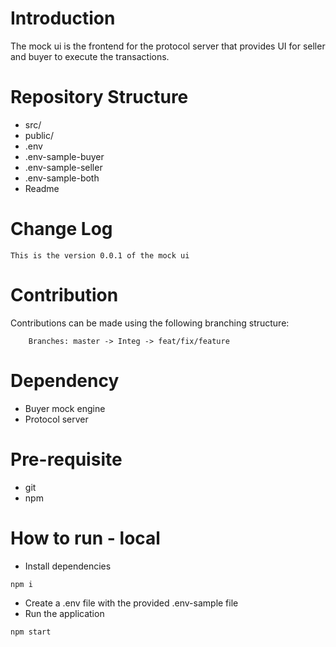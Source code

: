 # Introduction

The mock ui is the frontend for the protocol server that provides UI for seller and buyer to execute the transactions.

# Repository Structure

- src/
- public/
- .env
- .env-sample-buyer
- .env-sample-seller
- .env-sample-both
- Readme

# Change Log

    This is the version 0.0.1 of the mock ui

# Contribution

Contributions can be made using the following branching structure:

```
    Branches: master -> Integ -> feat/fix/feature
```

# Dependency

- Buyer mock engine
- Protocol server

# Pre-requisite

- git
- npm

# How to run - local

- Install dependencies

```
npm i
```

- Create a .env file with the provided .env-sample file
- Run the application

```
npm start
```
